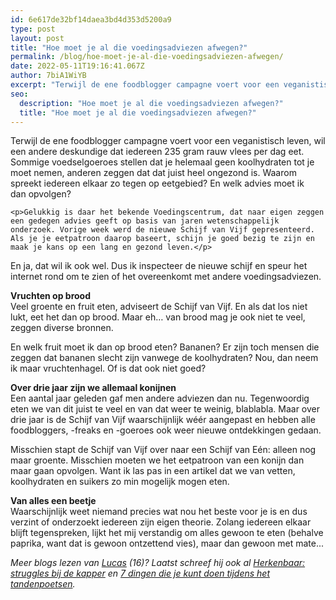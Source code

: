```yaml
---
id: 6e617de32bf14daea3bd4d353d5200a9
type: post
layout: post
title: "Hoe moet je al die voedingsadviezen afwegen?"
permalink: /blog/hoe-moet-je-al-die-voedingsadviezen-afwegen/
date: 2022-05-11T19:16:41.067Z
author: 7biA1WiYB
excerpt: "Terwijl de ene foodblogger campagne voert voor een veganistisch leven, wil een andere deskundige dat iedereen 235 gram rauw vlees per dag eet. Sommige voedselgoeroes stellen dat je helemaal geen koolhydraten tot je moet nemen, anderen zeggen dat dat juist heel ongezond is. Waarom spreekt iedereen elkaar zo tegen op eetgebied? En welk advies moet ik dan opvolgen?  "
seo:
  description: "Hoe moet je al die voedingsadviezen afwegen?"
  title: "Hoe moet je al die voedingsadviezen afwegen?"
---
```

Terwijl de ene foodblogger campagne voert voor een veganistisch leven, wil een andere deskundige dat iedereen 235 gram rauw vlees per dag eet. Sommige voedselgoeroes stellen dat je helemaal geen koolhydraten tot je moet nemen, anderen zeggen dat dat juist heel ongezond is. Waarom spreekt iedereen elkaar zo tegen op eetgebied? En welk advies moet ik dan opvolgen?  

    <p>Gelukkig is daar het bekende Voedingscentrum, dat naar eigen zeggen een gedegen advies geeft op basis van jaren wetenschappelijk onderzoek. Vorige week werd de nieuwe Schijf van Vijf gepresenteerd. Als je je eetpatroon daarop baseert, schijn je goed bezig te zijn en maak je kans op een lang en gezond leven.</p>
<p>En ja, dat wil ik ook wel. Dus ik inspecteer de nieuwe schijf en speur het internet rond om te zien of het overeenkomt met andere voedingsadviezen.</p>
<p><strong>Vruchten op brood</strong><br>Veel groente en fruit eten, adviseert de Schijf van Vijf. En als dat los niet lukt, eet het dan op brood. Maar eh… van brood mag je ook niet te veel, zeggen diverse bronnen. </p>
<p>En welk fruit moet ik dan op brood eten? Bananen? Er zijn toch mensen die zeggen dat bananen slecht zijn vanwege de koolhydraten? Nou, dan neem ik maar vruchtenhagel. Of is dat ook niet goed?</p>
<p><b>Over drie jaar zijn we allemaal konijnen</b><br>Een aantal jaar geleden gaf men andere adviezen dan nu. Tegenwoordig eten we van dit juist te veel en van dat weer te weinig, blablabla. Maar over drie jaar is de Schijf van Vijf waarschijnlijk wéér aangepast en hebben alle foodbloggers, -freaks en -goeroes ook weer nieuwe ontdekkingen gedaan. </p>
<p>Misschien stapt de Schijf van Vijf over naar een Schijf van Eén: alleen nog maar groente. Misschien moeten we het eetpatroon van een konijn dan maar gaan opvolgen. Want ik las pas in een artikel dat we van vetten, koolhydraten en suikers zo min mogelijk mogen eten. </p>
<p><strong>Van alles een beetje</strong><br>Waarschijnlijk weet niemand precies wat nou het beste voor je is en dus verzint of onderzoekt iedereen zijn eigen theorie. Zolang iedereen elkaar blijft tegenspreken, lijkt het mij verstandig om alles gewoon te eten (behalve paprika, want dat is gewoon ontzettend vies), maar dan gewoon met mate...</p>
<p><em>Meer blogs lezen van <a href="//www.sevendays.nl/users/lucas-versteeg">Lucas</a> (16)? Laatst schreef hij ook al <a href="https://original.sevendays.nl/blog/herkenbaar-struggles-bij-de-kapper">Herkenbaar: struggles bij de kapper</a> en <a href="https://original.sevendays.nl/blog/7-dingen-die-je-kunt-doen-tijdens-het-tandenpoetsen">7 dingen die je kunt doen tijdens het tandenpoetsen</a>.</em></p>  
